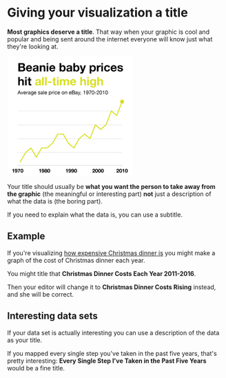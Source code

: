 # Giving your visualization a title

**Most graphics deserve a title**. That way when your graphic is cool and popular and being sent around the internet everyone will know just what they're looking at.

![](assets/ai-meaningful-title.png)

Your title should usually be **what you want the person to take away from the graphic** (the meaningful or interesting part) **not** just a description of what the data is (the boring part).

If you need to explain what the data is, you can use a subtitle.

## Example

If you're visualizing [how expensive Christmas dinner is](http://www.bbc.com/news/uk-england-38051644) you might make a graph of the cost of Christmas dinner each year.

You might title that **Christmas Dinner Costs Each Year 2011-2016**.

Then your editor will change it to **Christmas Dinner Costs Rising** instead, and she will be correct.

## Interesting data sets

If your data set is actually interesting you can use a description of the data as your title.

If you mapped every single step you've taken in the past five years, that's pretty interesting: **Every Single Step I've Taken in the Past Five Years** would be a fine title.